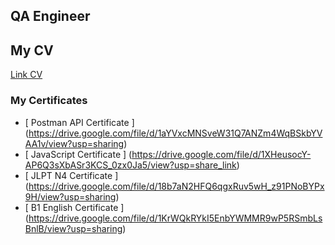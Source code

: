 ##  QA Engineer
##  My CV
[ Link CV ](https://drive.google.com/file/d/1LcgoKaxR-s7VFqs8V8Z2iSSY2EOrtHWx/view?usp=sharing)

###  My Certificates

- [ Postman API Сertificate ] (https://drive.google.com/file/d/1aYVxcMNSveW31Q7ANZm4WqBSkbYVAA1v/view?usp=sharing)
- [ JavaScript Сertificate ] (https://drive.google.com/file/d/1XHeusocY-AP6Q3sXbASr3KCS_0zx0Ja5/view?usp=share_link)
- [ JLPT N4 Сertificate ] (https://drive.google.com/file/d/18b7aN2HFQ6qgxRuv5wH_z91PNoBYPx9H/view?usp=sharing)
- [ B1 English Сertificate ] (https://drive.google.com/file/d/1KrWQkRYkI5EnbYWMMR9wP5RSmbLsBnlB/view?usp=sharing)


